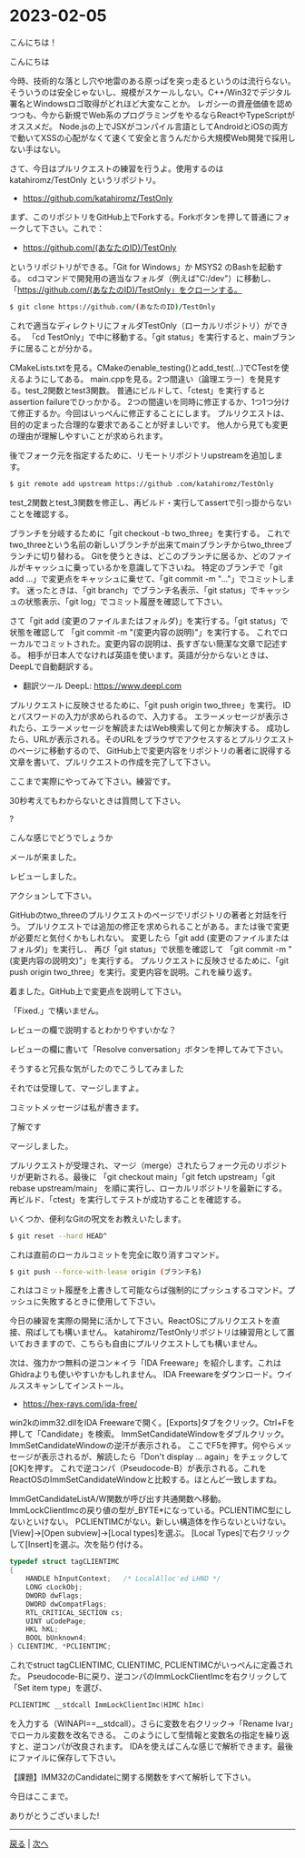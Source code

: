 # 2023-02-05

こんにちは！

こんにちは

今時、技術的な落とし穴や地雷のある原っぱを突っ走るというのは流行らない。
そういうのは安全じゃないし、規模がスケールしない。C++/Win32でデジタル署名とWindowsロゴ取得がどれほど大変なことか。
レガシーの資産価値を認めつつも、今から新規でWeb系のプログラミングをやるならReactやTypeScriptがオススメだ。
Node.jsの上でJSXがコンパイル言語としてAndroidとiOSの両方で動いてXSSの心配がなくて速くて安全と言うんだから大規模Web開発で採用しない手はない。

さて、今日はプルリクエストの練習を行うよ。使用するのは katahiromz/TestOnly というリポジトリ。

- https://github.com/katahiromz/TestOnly

まず、このリポジトリをGitHub上でForkする。Forkボタンを押して普通にフォークして下さい。これで：

- https://github.com/(あなたのID)/TestOnly

というリポジトリができる。「Git for Windows」か MSYS2 のBashを起動する。
cdコマンドで開発用の適当なフォルダ（例えば"C:/dev"）に移動し、
「https://github.com/(あなたのID)/TestOnly」をクローンする。

```bash
$ git clone https://github.com/(あなたのID)/TestOnly
```

これで適当なディレクトリにフォルダTestOnly（ローカルリポジトリ）ができる。
「cd TestOnly」で中に移動する。「git status」を実行すると、mainブランチに居ることが分かる。

CMakeLists.txtを見る。CMakeのenable_testing()とadd_test(...)でCTestを使えるようにしてある。
main.cppを見る。2つ間違い（論理エラー）を発見する。test_2関数とtest3関数。
普通にビルドして、「ctest」を実行するとassertion failureでひっかかる。
2つの間違いを同時に修正するか、1つ1つ分けて修正するか。今回はいっぺんに修正することにします。
プルリクエストは、目的の定まった合理的な要求であることが好ましいです。
他人から見ても変更の理由が理解しやすいことが求められます。

後でフォーク元を指定するために、リモートリポジトリupstreamを追加します。

```bash
$ git remote add upstream https://github .com/katahiromz/TestOnly
```

test_2関数とtest_3関数を修正し、再ビルド・実行してassertで引っ掛からないことを確認する。

ブランチを分岐するために「git checkout -b two_three」を実行する。
これでtwo_threeという名前の新しいブランチが出来てmainブランチからtwo_threeブランチに切り替わる。
Gitを使うときは、どこのブランチに居るか、どのファイルがキャッシュに乗っているかを意識して下さいね。
特定のブランチで「git add ...」で変更点をキャッシュに乗せて、「git commit -m "..."」でコミットします。
迷ったときは、「git branch」でブランチ名表示、「git status」でキャッシュの状態表示、「git log」でコミット履歴を確認して下さい。

さて「git add (変更のファイルまたはフォルダ)」を実行する。「git status」で状態を確認して
「git commit -m "(変更内容の説明)"」を実行する。
これでローカルでコミットされた。変更内容の説明は、長すぎない簡潔な文章で記述する。
相手が日本人でなければ英語を使います。英語が分からないときは、DeepLで自動翻訳する。

- 翻訳ツール DeepL: https://www.deepl.com

プルリクエストに反映させるために、「git push origin two_three」を実行。
IDとパスワードの入力が求められるので、入力する。
エラーメッセージが表示されたら、エラーメッセージを解読またはWeb検索して何とか解決する。
成功したら、URLが表示される。そのURLをブラウザでアクセスするとプルリクエストのページに移動するので、
GitHub上で変更内容をリポジトリの著者に説得する文章を書いて、プルリクエストの作成を完了して下さい。

ここまで実際にやってみて下さい。練習です。

30秒考えてもわからないときは質問して下さい。

?

こんな感じでどうでしょうか

メールが来ました。

レビューしました。

アクションして下さい。

GitHubのtwo_threeのプルリクエストのページでリポジトリの著者と対話を行う。
プルリクエストでは追加の修正を求められることがある。または後で変更が必要だと気付くかもしれない。
変更したら「git add (変更のファイルまたはフォルダ)」を実行し、
再び「git status」で状態を確認して
「git commit -m "(変更内容の説明文)"」を実行する。
プルリクエストに反映させるために、「git push origin two_three」を実行。変更内容を説明。これを繰り返す。

着ました。GitHub上で変更点を説明して下さい。

「Fixed.」で構いません。

レビューの欄で説明するとわかりやすいかな？

レビューの欄に書いて「Resolve conversation」ボタンを押してみて下さい。

そうすると冗長な気がしたのでこうしてみました

それでは受理して、マージしますよ。

コミットメッセージは私が書きます。

了解です

マージしました。

プルリクエストが受理され、マージ（merge）されたらフォーク元のリポジトリが更新される。最後に
「git checkout main」「git fetch upstream」「git rebase upstream/main」
を順に実行し、ローカルリポジトリを最新にする。
再ビルド、「ctest」を実行してテストが成功することを確認する。

いくつか、便利なGitの呪文をお教えいたします。

```bash
$ git reset --hard HEAD^
```

これは直前のローカルコミットを完全に取り消すコマンド。

```bash
$ git push --force-with-lease origin (ブランチ名)
```

これはコミット履歴を上書きして可能ならば強制的にプッシュするコマンド。プッシュに失敗するときに使用して下さい。

今日の練習を実際の開発に活かして下さい。ReactOSにプルリクエストを直接、飛ばしても構いません。
katahiromz/TestOnlyリポジトリは練習用として置いておきますので、こちらも自由にプルリクエストしても構いません。

次は、強力かつ無料の逆コン＊イラ「IDA Freeware」を紹介します。これはGhidraよりも使いやすいかもしれません。
IDA Freewareをダウンロード。ウイルススキャンしてインストール。

- https://hex-rays.com/ida-free/

win2kのimm32.dllをIDA Freewareで開く。[Exports]タブをクリック。Ctrl+Fを押して「Candidate」を検索。
ImmSetCandidateWindowをダブルクリック。ImmSetCandidateWindowの逆汗が表示される。
ここでF5を押す。何やらメッセージが表示されるが、解読したら「Don't display ... again」をチェックして[OK]を押す。
これで逆コンパ（Pseudocode-B）が表示される。これをReactOSのImmSetCandidateWindowと比較する。ほとんど一致しますね。

ImmGetCandidateListA/W関数が呼び出す共通関数へ移動。
ImmLockClientImcの戻り値の型が_BYTE*になっている。PCLIENTIMC型にしないといけない。
PCLIENTIMCがない。新しい構造体を作らないといけない。[View]→[Open subview]→[Local types]を選ぶ。
[Local Types]で右クリックして[Insert]を選ぶ。次を貼り付ける。

```c
typedef struct tagCLIENTIMC
{
    HANDLE hInputContext;   /* LocalAlloc'ed LHND */
    LONG cLockObj;
    DWORD dwFlags;
    DWORD dwCompatFlags;
    RTL_CRITICAL_SECTION cs;
    UINT uCodePage;
    HKL hKL;
    BOOL bUnknown4;
} CLIENTIMC, *PCLIENTIMC;
```

これでstruct tagCLIENTIMC, CLIENTIMC, PCLIENTIMCがいっぺんに定義された。
Pseudocode-Bに戻り、逆コンパのImmLockClientImcを右クリックして「Set item type」を選び、

```c
PCLIENTIMC __stdcall ImmLockClientImc(HIMC hImc)
```

を入力する（WINAPI==__stdcall）。さらに変数を右クリック→「Rename lvar」でローカル変数を改名できる。
このようにして型情報と変数名の指定を繰り返すと、逆コンパが改良されます。
IDAを使えばこんな感じで解析できます。最後にファイルに保存して下さい。

【課題】IMM32のCandidateに関する関数をすべて解析して下さい。

今日はここまで。

ありがとうございました!

---

[戻る](2023-01-22.md) | [次へ](2023-02-12.md)

